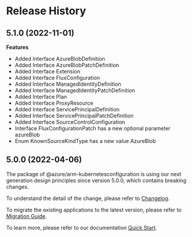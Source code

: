 # Release History
    
## 5.1.0 (2022-11-01)
    
**Features**

  - Added Interface AzureBlobDefinition
  - Added Interface AzureBlobPatchDefinition
  - Added Interface Extension
  - Added Interface FluxConfiguration
  - Added Interface ManagedIdentityDefinition
  - Added Interface ManagedIdentityPatchDefinition
  - Added Interface Plan
  - Added Interface ProxyResource
  - Added Interface ServicePrincipalDefinition
  - Added Interface ServicePrincipalPatchDefinition
  - Added Interface SourceControlConfiguration
  - Interface FluxConfigurationPatch has a new optional parameter azureBlob
  - Enum KnownSourceKindType has a new value AzureBlob
    
    
## 5.0.0 (2022-04-06)

The package of @azure/arm-kubernetesconfiguration is using our next generation design principles since version 5.0.0, which contains breaking changes.

To understand the detail of the change, please refer to [Changelog](https://aka.ms/js-track2-changelog).

To migrate the existing applications to the latest version, please refer to [Migration Guide](https://aka.ms/js-track2-migration-guide).

To learn more, please refer to our documentation [Quick Start](https://aka.ms/js-track2-quickstart).
